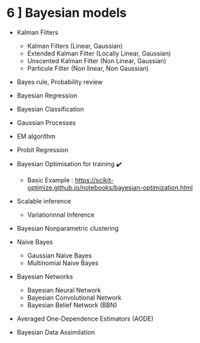 
 # 6 ] Bayesian models
 
- Kalman Filters
  - Kalman Filters (Linear, Gaussian)
  - Extended Kalman Filter (Locally Linear, Gaussian)
  - Unscented Kalman Filter (Non Linear, Gaussian)
  - Particule Filter (Non linear, Non Gaussian)
- Bayes rule, Probability review
- Bayesian Regression
- Bayesian Classification
- Gaussian Processes
- EM algorithm
- Probit Regression
- Bayesian Optimisation for training :heavy_check_mark:
  - Basic Example : https://scikit-optimize.github.io/notebooks/bayesian-optimization.html
  
- Scalable inference
  - Variationnnal Inference
- Bayesian Nonparametric clustering
- Naive Bayes
  - Gaussian Naive Bayes
  - Multinomial Naive Bayes
- Bayesian Networks
  - Bayesian Neural Network
  - Bayesian Convolutional Network
  - Bayesian Belief Network (BBN)
- Averaged One-Dependence Estimators (AODE)
- Bayesian Data Assimilation

